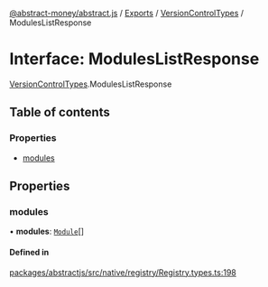 [@abstract-money/abstract.js](../README.md) / [Exports](../modules.md) / [VersionControlTypes](../modules/VersionControlTypes.md) / ModulesListResponse

# Interface: ModulesListResponse

[VersionControlTypes](../modules/VersionControlTypes.md).ModulesListResponse

## Table of contents

### Properties

- [modules](VersionControlTypes.ModulesListResponse.md#modules)

## Properties

### modules

• **modules**: [`Module`](VersionControlTypes.Module.md)[]

#### Defined in

[packages/abstractjs/src/native/registry/Registry.types.ts:198](https://github.com/AbstractSDK/frontend/blob/07410073/packages/abstractjs/src/native/registry/Registry.types.ts#L198)
